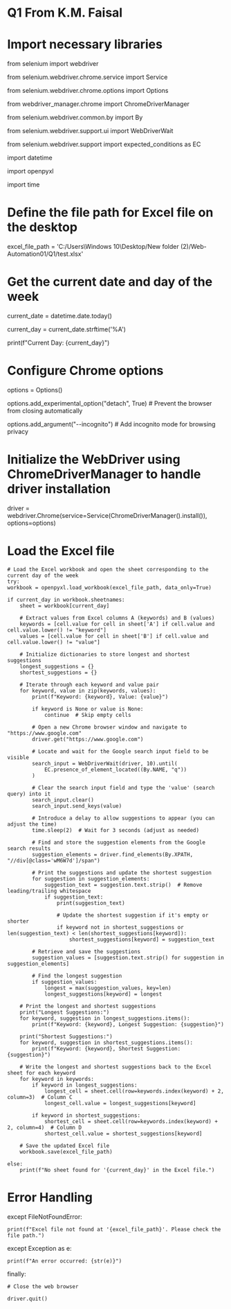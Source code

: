 # Q1 From K.M. Faisal
# Import necessary libraries

from selenium import webdriver

from selenium.webdriver.chrome.service import Service

from selenium.webdriver.chrome.options import Options

from webdriver_manager.chrome import ChromeDriverManager

from selenium.webdriver.common.by import By

from selenium.webdriver.support.ui import WebDriverWait

from selenium.webdriver.support import expected_conditions as EC

import datetime

import openpyxl

import time

# Define the file path for Excel file on the desktop

excel_file_path = 'C:/Users\Windows 10\Desktop/New folder (2)/Web-Automation01/Q1/test.xlsx'

# Get the current date and day of the week

current_date = datetime.date.today()

current_day = current_date.strftime('%A')

print(f"Current Day: {current_day}")

# Configure Chrome options

options = Options()

options.add_experimental_option("detach", True)  # Prevent the browser from closing automatically

options.add_argument("--incognito")  # Add incognito mode for browsing privacy


# Initialize the WebDriver using ChromeDriverManager to handle driver installation

driver = webdriver.Chrome(service=Service(ChromeDriverManager().install()), options=options)

# Load the Excel file

    # Load the Excel workbook and open the sheet corresponding to the current day of the week
    try:
    workbook = openpyxl.load_workbook(excel_file_path, data_only=True)
    
    if current_day in workbook.sheetnames:
        sheet = workbook[current_day]

        # Extract values from Excel columns A (keywords) and B (values)
        keywords = [cell.value for cell in sheet['A'] if cell.value and cell.value.lower() != "keyword"]
        values = [cell.value for cell in sheet['B'] if cell.value and cell.value.lower() != "value"]

        # Initialize dictionaries to store longest and shortest suggestions
        longest_suggestions = {}
        shortest_suggestions = {}

        # Iterate through each keyword and value pair
        for keyword, value in zip(keywords, values):
            print(f"Keyword: {keyword}, Value: {value}")

            if keyword is None or value is None:
                continue  # Skip empty cells

            # Open a new Chrome browser window and navigate to "https://www.google.com"
            driver.get("https://www.google.com")

            # Locate and wait for the Google search input field to be visible
            search_input = WebDriverWait(driver, 10).until(
                EC.presence_of_element_located((By.NAME, "q"))
            )

            # Clear the search input field and type the 'value' (search query) into it
            search_input.clear()
            search_input.send_keys(value)

            # Introduce a delay to allow suggestions to appear (you can adjust the time)
            time.sleep(2)  # Wait for 3 seconds (adjust as needed)

            # Find and store the suggestion elements from the Google search results
            suggestion_elements = driver.find_elements(By.XPATH, "//div[@class='wM6W7d']/span")

            # Print the suggestions and update the shortest suggestion
            for suggestion in suggestion_elements:
                suggestion_text = suggestion.text.strip()  # Remove leading/trailing whitespace
                if suggestion_text:
                    print(suggestion_text)

                    # Update the shortest suggestion if it's empty or shorter
                    if keyword not in shortest_suggestions or len(suggestion_text) < len(shortest_suggestions[keyword]):
                        shortest_suggestions[keyword] = suggestion_text

            # Retrieve and save the suggestions
            suggestion_values = [suggestion.text.strip() for suggestion in suggestion_elements]

            # Find the longest suggestion
            if suggestion_values:
                longest = max(suggestion_values, key=len)
                longest_suggestions[keyword] = longest

        # Print the longest and shortest suggestions
        print("Longest Suggestions:")
        for keyword, suggestion in longest_suggestions.items():
            print(f"Keyword: {keyword}, Longest Suggestion: {suggestion}")

        print("Shortest Suggestions:")
        for keyword, suggestion in shortest_suggestions.items():
            print(f"Keyword: {keyword}, Shortest Suggestion: {suggestion}")

        # Write the longest and shortest suggestions back to the Excel sheet for each keyword
        for keyword in keywords:
            if keyword in longest_suggestions:
                longest_cell = sheet.cell(row=keywords.index(keyword) + 2, column=3)  # Column C
                longest_cell.value = longest_suggestions[keyword]

            if keyword in shortest_suggestions:
                shortest_cell = sheet.cell(row=keywords.index(keyword) + 2, column=4)  # Column D
                shortest_cell.value = shortest_suggestions[keyword]

        # Save the updated Excel file
        workbook.save(excel_file_path)

    else:
        print(f"No sheet found for '{current_day}' in the Excel file.")
# Error Handling 

  except FileNotFoundError:

    print(f"Excel file not found at '{excel_file_path}'. Please check the file path.")
    
  except Exception as e:

    print(f"An error occurred: {str(e)}")   
    
  finally:

    # Close the web browser
    
    driver.quit()

